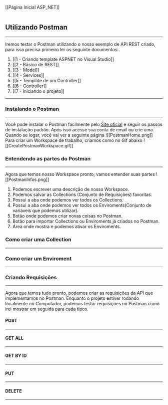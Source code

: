 [[Página Inicial ASP_NET]]

```table-of-contents
```

## Utilizando Postman
---
Iremos testar o Postman utilizando o nosso exemplo de API REST criado, para isso precisa primeiro ler os seguinte documentos:
1. [[1 - Criando template ASPNET no Visual Studio]]
2. [[2 - Básico de REST]]
3. [[3 - Model]]
4. [[4 - Services]]
5. [[5 - Template de um Controller]]
6. [[6 - Controller]]
7. [[7 - Iniciando o projeto]]
---
### Instalando o Postman
---
Você pode instalar o Postman facilmente pelo [Site oficial](https://www.postman.com/downloads/) e seguir os passos de instalação padrão.
Após isso acesse sua conta de email ou crie uma.
Quando se logar, você vai ver a seguinte página
![[PostmanHome.png]]
Para criar um Workspace de trabalho, criamos como no Gif abaixo
![[CreatePostmanWorkspace.gif]]
### Entendendo as partes do Postman
---
Agora que temos nosso Workspace pronto, vamos entender suas partes
![[PostmanInfos.png]]
1. Podemos escrever uma descrição de nosso Workspace.
2. Podemos salvar as Collections (Conjunto de Requisições) favoritas.
3. Possui a aba onde podemos ver todos os Collections.
4. Possui a aba onde podemos ver todos os Enviroments(Conjunto de variáveis que podemos utilizar).
5. Botão onde podemos criar novas coisas no Postman.
6. Botão para importar Collections ou Enviroments já criados no Postman.
7. Área onde mostra e podemos ativar os Enviroments.
### Como criar uma Collection
---
### Como criar um Enviroment
---
### Criando Requisições
---
Agora que temos tudo pronto, podemos criar as requisições da API que implementamos no Postman.
Enquanto o projeto estiver rodando localmente no Computador, podemos testar requisições no Postman como irei mostrar em seguida para cada tipos.
#### POST
---
#### GET ALL
---
#### GET BY ID
---
#### PUT
---
#### DELETE
---
